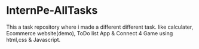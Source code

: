 # InternPe-AllTasks
This a task repository where i made a different different task. like calculater, Ecommerce website(demo), ToDo list App & Connect 4 Game using html,css & Javascript. 
